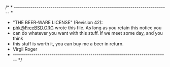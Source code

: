 /* * ---------------------------------------------------------------------------- * 
* "THE BEER-WARE LICENSE" (Revision 42): 
* <phk@FreeBSD.ORG> wrote this file. As long as you retain this notice you 
* can do whatever you want with this stuff. If we meet some day, and you think 
* this stuff is worth it, you can buy me a beer in return.
* Virgil Roger
* ---------------------------------------------------------------------------- */

